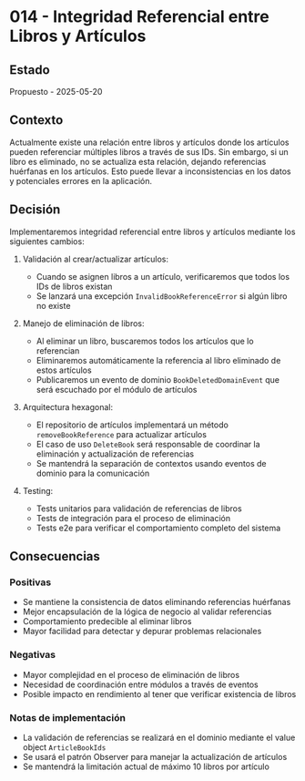 # 014 - Integridad Referencial entre Libros y Artículos

## Estado

Propuesto - 2025-05-20

## Contexto

Actualmente existe una relación entre libros y artículos donde los artículos pueden referenciar múltiples libros a través de sus IDs. Sin embargo, si un libro es eliminado, no se actualiza esta relación, dejando referencias huérfanas en los artículos. Esto puede llevar a inconsistencias en los datos y potenciales errores en la aplicación.

## Decisión

Implementaremos integridad referencial entre libros y artículos mediante los siguientes cambios:

1. Validación al crear/actualizar artículos:
   - Cuando se asignen libros a un artículo, verificaremos que todos los IDs de libros existan
   - Se lanzará una excepción `InvalidBookReferenceError` si algún libro no existe

2. Manejo de eliminación de libros:
   - Al eliminar un libro, buscaremos todos los artículos que lo referencian
   - Eliminaremos automáticamente la referencia al libro eliminado de estos artículos
   - Publicaremos un evento de dominio `BookDeletedDomainEvent` que será escuchado por el módulo de artículos

3. Arquitectura hexagonal:
   - El repositorio de artículos implementará un método `removeBookReference` para actualizar artículos
   - El caso de uso `DeleteBook` será responsable de coordinar la eliminación y actualización de referencias
   - Se mantendrá la separación de contextos usando eventos de dominio para la comunicación

4. Testing:
   - Tests unitarios para validación de referencias de libros
   - Tests de integración para el proceso de eliminación
   - Tests e2e para verificar el comportamiento completo del sistema

## Consecuencias

### Positivas
- Se mantiene la consistencia de datos eliminando referencias huérfanas
- Mejor encapsulación de la lógica de negocio al validar referencias
- Comportamiento predecible al eliminar libros
- Mayor facilidad para detectar y depurar problemas relacionales

### Negativas
- Mayor complejidad en el proceso de eliminación de libros
- Necesidad de coordinación entre módulos a través de eventos
- Posible impacto en rendimiento al tener que verificar existencia de libros

### Notas de implementación
- La validación de referencias se realizará en el dominio mediante el value object `ArticleBookIds`
- Se usará el patrón Observer para manejar la actualización de artículos
- Se mantendrá la limitación actual de máximo 10 libros por artículo
